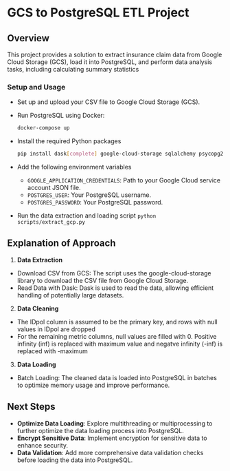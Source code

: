 # GCS to PostgreSQL ETL Project

## Overview

This project provides a solution to extract insurance claim data from Google Cloud Storage (GCS), load it into PostgreSQL, and perform data analysis tasks, including calculating summary statistics

### Setup and Usage

- Set up and upload your CSV file to Google Cloud Storage (GCS).
- Run PostgreSQL using Docker:
  ```bash
  docker-compose up

- Install the required Python packages

  ```bash 
  pip install dask[complete] google-cloud-storage sqlalchemy psycopg2

- Add the following environment variables
  - `GOOGLE_APPLICATION_CREDENTIALS`:  Path to your Google Cloud service account JSON file.
  - `POSTGRES_USER`: Your PostgreSQL username.
  - `POSTGRES_PASSWORD`: Your PostgreSQL password.
- Run the data extraction and loading script
  ``python scripts/extract_gcp.py``

## Explanation of Approach
1. **Data Extraction**

- Download CSV from GCS: The script uses the google-cloud-storage library to download the CSV file from Google Cloud Storage.
- Read Data with Dask: Dask is used to read the data, allowing efficient handling of potentially large datasets.
2. **Data Cleaning**

- The IDpol column is assumed to be the primary key, and rows with null values in IDpol are dropped
- For the remaining metric columns, null values are filled with 0. Positive infinity (inf) is replaced with maximum value and negatve infinity (-inf) is replaced with -maximum
3. **Data Loading**

- Batch Loading: The cleaned data is loaded into PostgreSQL in batches to optimize memory usage and improve performance.
## Next Steps


- **Optimize Data Loading**: Explore multithreading or multiprocessing to further optimize the data loading process into PostgreSQL.
- **Encrypt Sensitive Data**: Implement encryption for sensitive data to enhance security.
- **Data Validation**: Add more comprehensive data validation checks before loading the data into PostgreSQL.
